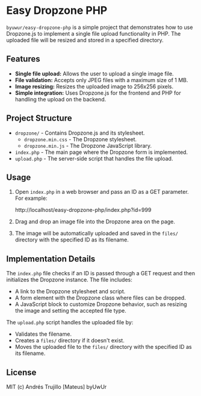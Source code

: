 # Easy Dropzone PHP

`byuwur/easy-dropzone-php` is a simple project that demonstrates how to use Dropzone.js to implement a single file upload functionality in PHP. The uploaded file will be resized and stored in a specified directory.

## Features

-   **Single file upload:** Allows the user to upload a single image file.
-   **File validation:** Accepts only JPEG files with a maximum size of 1 MB.
-   **Image resizing:** Resizes the uploaded image to 256x256 pixels.
-   **Simple integration:** Uses Dropzone.js for the frontend and PHP for handling the upload on the backend.

## Project Structure

-   `dropzone/` - Contains Dropzone.js and its stylesheet.
    -   `dropzone.min.css` - The Dropzone stylesheet.
    -   `dropzone.min.js` - The Dropzone JavaScript library.
-   `index.php` - The main page where the Dropzone form is implemented.
-   `upload.php` - The server-side script that handles the file upload.

## Usage

1. Open `index.php` in a web browser and pass an ID as a GET parameter. For example:

    http://localhost/easy-dropzone-php/index.php?id=999

2. Drag and drop an image file into the Dropzone area on the page.

3. The image will be automatically uploaded and saved in the `files/` directory with the specified ID as its filename.

## Implementation Details

The `index.php` file checks if an ID is passed through a GET request and then initializes the Dropzone instance. The file includes:

-   A link to the Dropzone stylesheet and script.
-   A form element with the Dropzone class where files can be dropped.
-   A JavaScript block to customize Dropzone behavior, such as resizing the image and setting the accepted file type.

The `upload.php` script handles the uploaded file by:

-   Validates the filename.
-   Creates a `files/` directory if it doesn't exist.
-   Moves the uploaded file to the `files/` directory with the specified ID as its filename.

## License

MIT (c) Andrés Trujillo [Mateus] byUwUr
